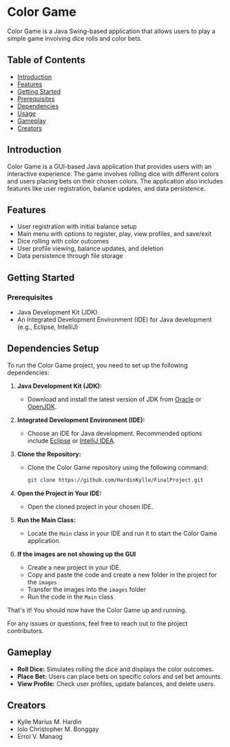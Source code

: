 # Color Game

Color Game is a Java Swing-based application that allows users to play a simple game involving dice rolls and color bets.

## Table of Contents

- [Introduction](#introduction)
- [Features](#features)
- [Getting Started](#getting-started)
- [Prerequisites](#prerequisites)
- [Dependencies](#Dependencies-Setup)
- [Usage](#usage)
- [Gameplay](#gameplay)
- [Creators](#creators)

## Introduction

Color Game is a GUI-based Java application that provides users with an interactive experience. The game involves rolling dice with different colors and users placing bets on their chosen colors. The application also includes features like user registration, balance updates, and data persistence.

## Features

- User registration with initial balance setup
- Main menu with options to register, play, view profiles, and save/exit
- Dice rolling with color outcomes
- User profile viewing, balance updates, and deletion
- Data persistence through file storage

## Getting Started

### Prerequisites

- Java Development Kit (JDK)
- An Integrated Development Environment (IDE) for Java development (e.g., Eclipse, IntelliJ)

## Dependencies Setup

To run the Color Game project, you need to set up the following dependencies:

1. **Java Development Kit (JDK):**
   - Download and install the latest version of JDK from [Oracle](https://www.oracle.com/java/technologies/javase-downloads.html) or [OpenJDK](https://adoptopenjdk.net/).

2. **Integrated Development Environment (IDE):**
   - Choose an IDE for Java development. Recommended options include [Eclipse](https://www.eclipse.org/downloads/) or [IntelliJ IDEA](https://www.jetbrains.com/idea/download/).

3. **Clone the Repository:**
   - Clone the Color Game repository using the following command:
     ```bash
     git clone https://github.com/HardinKylle/FinalProject.git
     ```

4. **Open the Project in Your IDE:**
   - Open the cloned project in your chosen IDE.

5. **Run the Main Class:**
   - Locate the `Main` class in your IDE and run it to start the Color Game application.
  
6. **If the images are not showing up the GUI**
   - Create a new project in your IDE.
   - Copy and paste the code and create a new folder in the project for the `images`
   - Transfer the images into the `images` folder
   - Run the code in the `Main` class

That's it! You should now have the Color Game up and running.

For any issues or questions, feel free to reach out to the project contributors.

## Gameplay

- **Roll Dice:** Simulates rolling the dice and displays the color outcomes.
- **Place Bet:** Users can place bets on specific colors and set bet amounts.
- **View Profile:** Check user profiles, update balances, and delete users.

## Creators

- Kylle Marius M. Hardin
- Iolo Christopher M. Bonggay
- Errol V. Manaog
